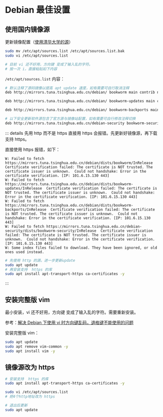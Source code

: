 # Debian 最佳设置

## 使用国内镜像源

更新镜像配置（[使用清华大学的源](https://mirrors.tuna.tsinghua.edu.cn/help/debian/)）
```bash
sudo mv /etc/apt/sources.list /etc/apt/sources.list.bak
sudo vi /etc/apt/sources.list

# 目前 vi 还不好用，方向键 变成了输入乱的字符。
# 按一次 i，直接粘贴如下内容
```

```/etc/apt/sources.list``` 内容：
```bash
# 默认注释了源码镜像以提高 apt update 速度，如有需要可自行取消注释
deb http://mirrors.tuna.tsinghua.edu.cn/debian/ bookworm main contrib non-free non-free-firmware

deb http://mirrors.tuna.tsinghua.edu.cn/debian/ bookworm-updates main contrib non-free non-free-firmware

deb http://mirrors.tuna.tsinghua.edu.cn/debian/ bookworm-backports main contrib non-free non-free-firmware

# 以下安全更新软件源包含了官方源与镜像站配置，如有需要可自行修改注释切换
deb http://mirrors.tuna.tsinghua.edu.cn/debian-security bookworm-security main contrib non-free non-free-firmware
```

::: details 先用 http 而不是 https
直接用 https 会报错。先更新好镜像源，再下载支持 https。

直接使用 https 报错，如下： 
```console
W: Failed to fetch https://mirrors.tuna.tsinghua.edu.cn/debian/dists/bookworm/InRelease  Certificate verification failed: The certificate is NOT trusted. The certificate issuer is unknown.  Could not handshake: Error in the certificate verification. [IP: 101.6.15.130 443]
W: Failed to fetch https://mirrors.tuna.tsinghua.edu.cn/debian/dists/bookworm-updates/InRelease  Certificate verification failed: The certificate is NOT trusted. The certificate issuer is unknown.  Could not handshake: Error in the certificate verification. [IP: 101.6.15.130 443]
W: Failed to fetch https://mirrors.tuna.tsinghua.edu.cn/debian/dists/bookworm-backports/InRelease  Certificate verification failed: The certificate is NOT trusted. The certificate issuer is unknown.  Could not handshake: Error in the certificate verification. [IP: 101.6.15.130 443]
W: Failed to fetch https://mirrors.tuna.tsinghua.edu.cn/debian-security/dists/bookworm-security/InRelease  Certificate verification failed: The certificate is NOT trusted. The certificate issuer is unknown.  Could not handshake: Error in the certificate verification. [IP: 101.6.15.130 443]
W: Some index files failed to download. They have been ignored, or old ones used instead.
```

```bash
# 先使用 http 的源。进一步更新update
sudo apt update
# 再安装支持  https 的库
sudo apt install apt-transport-https ca-certificates -y
```
:::

## 安装完整版 vim

最小安装，vi 还不好用，方向键 变成了输入乱的字符。需要重新安装。

参考：[解决 Debian 下使用 vi 时方向键乱码，退格键不能使用的问题](https://www.uskvm.com/p/32.html)

安装完整版 vim：
```bash
sudo apt update
sudo apt remove vim-common -y
sudo apt install vim -y
```

## 镜像源改为 https

```bash
# 安装支持  https 的库
sudo apt install apt-transport-https ca-certificates -y

sudo vi /etc/apt/sources.list
# 把4个http地址改为 https

# 退出后更新
sudo apt update
```